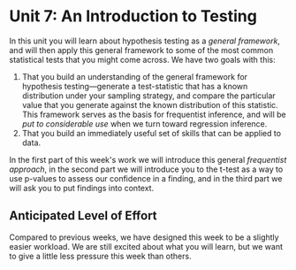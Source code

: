 # Unit 7: An Introduction to Testing 

In this unit you will learn about hypothesis testing as a *general framework*, and will then apply this general framework to some of the most common statistical tests that you might come across. We have two goals with this: 

1. That you build an understanding of the general framework for hypothesis testing—generate a test-statistic that has a known distribution under your sampling strategy, and compare the particular value that you generate against the known distribution of this statistic. This framework serves as the basis for frequentist inference, and will be *put to considerable use* when we turn toward regression inference. 
2. That you build an immediately useful set of skills that can be applied to data. 

In the first part of this week's work we will introduce this general *frequentist approach*, in the second part we will introduce you to the t-test as a way to use p-values to assess our confidence in a finding, and in the third part we will ask you to put findings into context. 

## Anticipated Level of Effort 
Compared to previous weeks, we have designed this week to be a slightly easier workload. We are still excited about what you will learn, but we want to give a little less pressure this week than others. 
